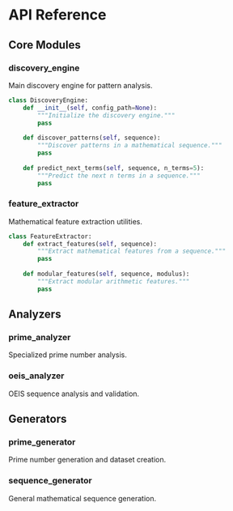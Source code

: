 # API Reference

## Core Modules

### discovery_engine

Main discovery engine for pattern analysis.

```python
class DiscoveryEngine:
    def __init__(self, config_path=None):
        """Initialize the discovery engine."""
        pass
    
    def discover_patterns(self, sequence):
        """Discover patterns in a mathematical sequence."""
        pass
    
    def predict_next_terms(self, sequence, n_terms=5):
        """Predict the next n terms in a sequence."""
        pass
```

### feature_extractor

Mathematical feature extraction utilities.

```python
class FeatureExtractor:
    def extract_features(self, sequence):
        """Extract mathematical features from a sequence."""
        pass
    
    def modular_features(self, sequence, modulus):
        """Extract modular arithmetic features."""
        pass
```

## Analyzers

### prime_analyzer

Specialized prime number analysis.

### oeis_analyzer

OEIS sequence analysis and validation.

## Generators

### prime_generator

Prime number generation and dataset creation.

### sequence_generator

General mathematical sequence generation.

